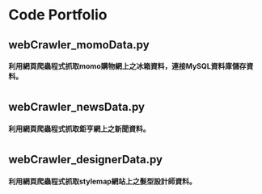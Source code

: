 # Code Portfolio
## webCrawler_momoData.py
#### 利用網頁爬蟲程式抓取momo購物網上之冰箱資料，連接MySQL資料庫儲存資料。
# 
## webCrawler_newsData.py
#### 利用網頁爬蟲程式抓取鉅亨網上之新聞資料。
#
## webCrawler_designerData.py
#### 利用網頁爬蟲程式抓取stylemap網站上之髮型設計師資料。
#
